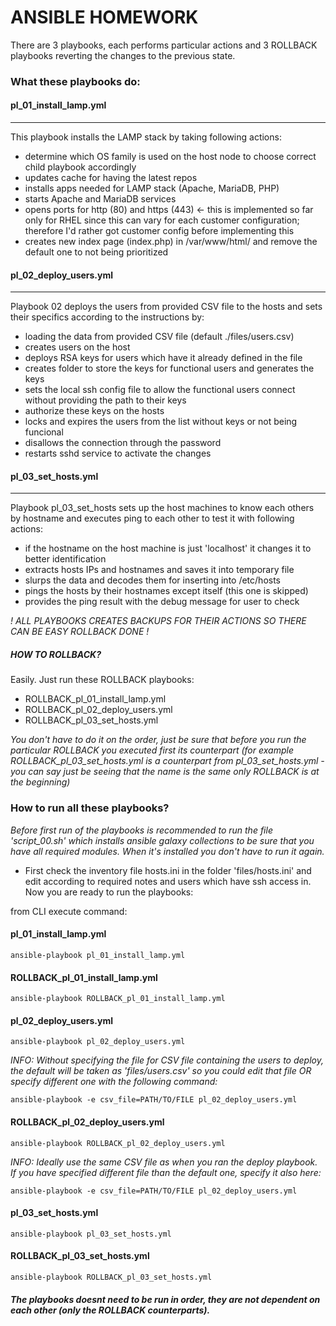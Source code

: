# ANSIBLE HOMEWORK

There are 3 playbooks, each performs particular actions and 3 ROLLBACK playbooks reverting the changes to the previous state.

### What these playbooks do:

#### pl_01_install_lamp.yml
-----------------------------
This playbook installs the LAMP stack by taking following actions:
- determine which OS family is used on the host node to choose correct child playbook accordingly
- updates cache for having the latest repos
- installs apps needed for LAMP stack (Apache, MariaDB, PHP)
- starts Apache and MariaDB services
- opens ports for http (80) and https (443)  <- this is implemented so far only for RHEL since this can vary for each customer configuration; therefore I'd rather got customer config before implementing this
- creates new index page (index.php) in /var/www/html/ and remove the default one to not being prioritized

#### pl_02_deploy_users.yml
-----------------------------
Playbook 02 deploys the users from provided CSV file to the hosts and sets their specifics according to the instructions by:
- loading the data from provided CSV file (default ./files/users.csv)
- creates users on the host
- deploys RSA keys for users which have it already defined in the file
- creates folder to store the keys for functional users and generates the keys
- sets the local ssh config file to allow the functional users connect without providing the path to their keys
- authorize these keys on the hosts
- locks and expires the users from the list without keys or not being funcional
- disallows the connection through the password
- restarts sshd service to activate the changes

#### pl_03_set_hosts.yml 
-----------------------------
Playbook pl_03_set_hosts sets up the host machines to know each others by hostname and executes ping to each other to test it with following actions:
- if the hostname on the host machine is just 'localhost' it changes it to better identification
- extracts hosts IPs and hostnames and saves it into temporary file
- slurps the data and decodes them for inserting into /etc/hosts
- pings the hosts by their hostnames except itself (this one is skipped)
- provides the ping result with the debug message for user to check

*! ALL PLAYBOOKS CREATES BACKUPS FOR THEIR ACTIONS SO THERE CAN BE EASY ROLLBACK DONE !*

##### HOW TO ROLLBACK?
Easily. Just run these ROLLBACK playbooks:
- ROLLBACK_pl_01_install_lamp.yml
- ROLLBACK_pl_02_deploy_users.yml
- ROLLBACK_pl_03_set_hosts.yml

*You don't have to do it on the order, just be sure that before you run the particular ROLLBACK you executed first its counterpart (for example ROLLBACK_pl_03_set_hosts.yml is a counterpart from pl_03_set_hosts.yml - you can say just be seeing that the name is the same only ROLLBACK is at the beginning)*

### How to run all these playbooks?
*Before first run of the playbooks is recommended to run the file 'script_00.sh' which installs ansible galaxy collections to be sure that you have all required modules. When it's installed you don't have to run it again.*

- First check the inventory file hosts.ini in the folder 'files/hosts.ini' and edit according to required notes and users which have ssh access in.
Now you are ready to run the playbooks:

from CLI execute command:

#### pl_01_install_lamp.yml
`ansible-playbook pl_01_install_lamp.yml`

#### ROLLBACK_pl_01_install_lamp.yml
`ansible-playbook ROLLBACK_pl_01_install_lamp.yml`

#### pl_02_deploy_users.yml
`ansible-playbook pl_02_deploy_users.yml`

*INFO: Without specifying the file for CSV file containing the users to deploy, the default will be taken as 'files/users.csv' so you could edit that file OR specify different one with the following command:*

`ansible-playbook -e csv_file=PATH/TO/FILE pl_02_deploy_users.yml`

#### ROLLBACK_pl_02_deploy_users.yml
`ansible-playbook ROLLBACK_pl_02_deploy_users.yml`

*INFO: Ideally use the same CSV file as when you ran the deploy playbook. If you have specified different file than the default one, specify it also here:*

`ansible-playbook -e csv_file=PATH/TO/FILE pl_02_deploy_users.yml` 

#### pl_03_set_hosts.yml
`ansible-playbook pl_03_set_hosts.yml`

#### ROLLBACK_pl_03_set_hosts.yml
`ansible-playbook ROLLBACK_pl_03_set_hosts.yml`


##### The playbooks doesnt need to be run in order, they are not dependent on each other (only the ROLLBACK counterparts).
